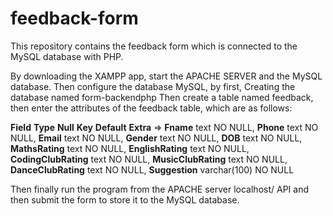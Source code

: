 # feedback-form
This repository contains the feedback form which is connected to the MySQL database with PHP. 

By downloading the XAMPP app, start the APACHE SERVER and the MySQL database.
Then configure the database MySQL, by first, Creating the database named form-backendphp
Then create a table named feedback, then enter the attributes of the feedback table, which are as follows:

**Field** **Type** **Null** **Key** **Default** **Extra** => 
**Fname** text NO NULL, 
**Phone** text NO NULL, 
**Email** text NO NULL, 
**Gender** text NO NULL, 
**DOB** text NO NULL, 
**MathsRating** text NO NULL,
**EnglishRating** text NO NULL, 
**CodingClubRating** text NO NULL, 
**MusicClubRating** text NO NULL, 
**DanceClubRating** text NO NULL, 
**Suggestion** varchar(100) NO NULL



Then finally run the program from the APACHE server localhost/ API and then submit the form to store it to the MySQL database. 

